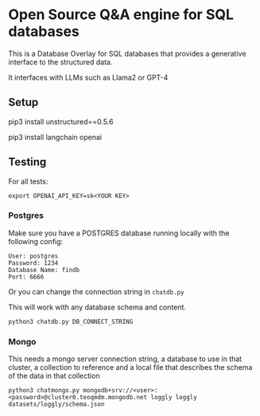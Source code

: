 # Open Source Q&A engine for SQL databases

This is a Database Overlay for SQL databases that provides a generative interface to the structured data.

It interfaces with LLMs such as Llama2 or GPT-4

## Setup
pip3 install unstructured==0.5.6

pip3 install langchain openai

## Testing
For all tests:

```
export OPENAI_API_KEY=sk<YOUR KEY>
```

### Postgres
Make sure you have a POSTGRES database running locally with the following config:

```
User: postgres
Password: 1234
Database Name: findb
Port: 6666
```

Or you can change the connection string in `chatdb.py`

This will work with any database schema and content.

```
python3 chatdb.py DB_CONNECT_STRING
```

### Mongo
This needs a mongo server connection string, a database to use in that cluster, a collection to reference and a local file that describes the schema of the data in that collection


```
python3 chatmongo.py mongodb+srv://<user>:<password>@cluster0.teoqmdm.mongodb.net loggly loggly datasets/loggly/schema.json
```
